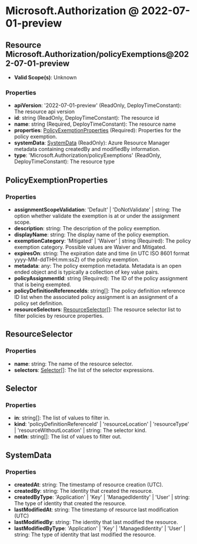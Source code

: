 # Microsoft.Authorization @ 2022-07-01-preview

## Resource Microsoft.Authorization/policyExemptions@2022-07-01-preview
* **Valid Scope(s)**: Unknown
### Properties
* **apiVersion**: '2022-07-01-preview' (ReadOnly, DeployTimeConstant): The resource api version
* **id**: string (ReadOnly, DeployTimeConstant): The resource id
* **name**: string (Required, DeployTimeConstant): The resource name
* **properties**: [PolicyExemptionProperties](#policyexemptionproperties) (Required): Properties for the policy exemption.
* **systemData**: [SystemData](#systemdata) (ReadOnly): Azure Resource Manager metadata containing createdBy and modifiedBy information.
* **type**: 'Microsoft.Authorization/policyExemptions' (ReadOnly, DeployTimeConstant): The resource type

## PolicyExemptionProperties
### Properties
* **assignmentScopeValidation**: 'Default' | 'DoNotValidate' | string: The option whether validate the exemption is at or under the assignment scope.
* **description**: string: The description of the policy exemption.
* **displayName**: string: The display name of the policy exemption.
* **exemptionCategory**: 'Mitigated' | 'Waiver' | string (Required): The policy exemption category. Possible values are Waiver and Mitigated.
* **expiresOn**: string: The expiration date and time (in UTC ISO 8601 format yyyy-MM-ddTHH:mm:ssZ) of the policy exemption.
* **metadata**: any: The policy exemption metadata. Metadata is an open ended object and is typically a collection of key value pairs.
* **policyAssignmentId**: string (Required): The ID of the policy assignment that is being exempted.
* **policyDefinitionReferenceIds**: string[]: The policy definition reference ID list when the associated policy assignment is an assignment of a policy set definition.
* **resourceSelectors**: [ResourceSelector](#resourceselector)[]: The resource selector list to filter policies by resource properties.

## ResourceSelector
### Properties
* **name**: string: The name of the resource selector.
* **selectors**: [Selector](#selector)[]: The list of the selector expressions.

## Selector
### Properties
* **in**: string[]: The list of values to filter in.
* **kind**: 'policyDefinitionReferenceId' | 'resourceLocation' | 'resourceType' | 'resourceWithoutLocation' | string: The selector kind.
* **notIn**: string[]: The list of values to filter out.

## SystemData
### Properties
* **createdAt**: string: The timestamp of resource creation (UTC).
* **createdBy**: string: The identity that created the resource.
* **createdByType**: 'Application' | 'Key' | 'ManagedIdentity' | 'User' | string: The type of identity that created the resource.
* **lastModifiedAt**: string: The timestamp of resource last modification (UTC)
* **lastModifiedBy**: string: The identity that last modified the resource.
* **lastModifiedByType**: 'Application' | 'Key' | 'ManagedIdentity' | 'User' | string: The type of identity that last modified the resource.

